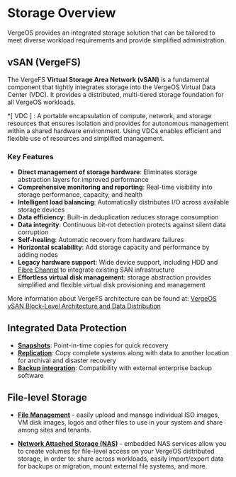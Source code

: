 # Storage Overview

VergeOS provides an integrated storage solution that can be tailored to meet diverse workload requirements and provide simplified administration.


## vSAN (VergeFS)
The VergeFS **Virtual Storage Area Network (vSAN)** is a fundamental component that tightly integrates storage into the VergeOS Virtual Data Center (VDC). It provides a distributed, multi-tiered storage foundation for all VergeOS workloads.


*[ VDC ] : A portable encapsulation of compute, network, and storage resources that ensures isolation and provides for autonomous management within a shared hardware environment.  Using VDCs enables efficient and flexible use of resources and simplified management.    


### Key Features

* **Direct management of storage hardware**: Eliminates storage abstraction layers for improved performance
* **Comprehensive monitoring and reporting**: Real-time visibility into storage performance, capacity, and health
* **Intelligent load balancing**: Automatically distributes I/O across available storage devices
* **Data efficiency**: Built-in deduplication reduces storage consumption
* **Data integrity**: Continuous bit-rot detection protects against silent data corruption
* **Self-healing**: Automatic recovery from hardware failures
* **Horizontal scalability**: Add storage capacity and performance by adding nodes
* **Legacy hardware support**: Wide device support, including HDD and [Fibre Channel](/product-guide/storage/fibre-channel) to integrate existing SAN infrastructure
* **Effortless virtual disk management**: storage abstraction provides simplified and flexible virtual disk provisioning and management 

More information about VergeFS architecture can be found at: [VergeOS vSAN Block-Level Architecture and Data Distribution](/product-guide/storage/vsan-architecture)

## Integrated Data Protection 

* [**Snapshots**](/product-guide/backup-dr/snapshots-overview): Point-in-time copies for quick recovery
* [**Replication**](/product-guide/backup-dr/sync-configuration): Copy complete systems along with data to another location for archival and disaster recovery
* [**Backup integration**](/product-guide/tools-integrations/storware-backup-recovery): Compatibility with external enterprise backup software 


## File-level Storage

* [**File Management**](/product-guide/storage/uploading-files-to-vsan) - easily upload and manage individual ISO images, VM disk images, logos and other files to use in your system and share among sites and tenants. 

* [**Network Attached Storage (NAS)**](/product-guide/nas/overview) - embedded NAS services allow you to create volumes for file-level access on your VergeOS distributed storage, in order to: share across workloads, easily import/export data for backups or migration, mount external file systems, and more.  





